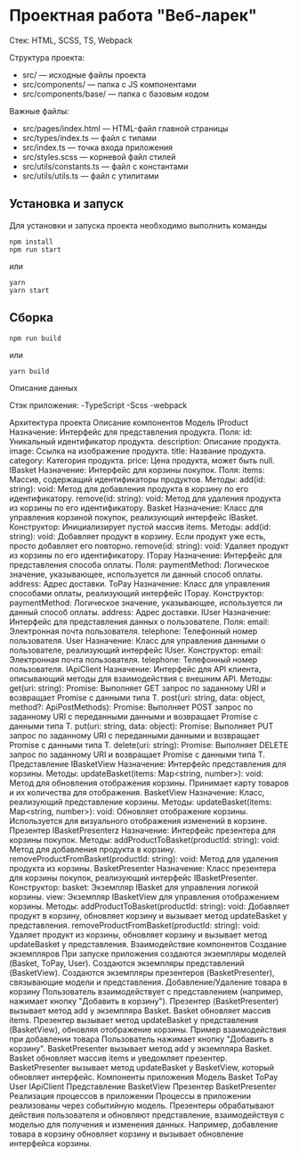 # Проектная работа "Веб-ларек"

Стек: HTML, SCSS, TS, Webpack

Структура проекта:
- src/ — исходные файлы проекта
- src/components/ — папка с JS компонентами
- src/components/base/ — папка с базовым кодом

Важные файлы:
- src/pages/index.html — HTML-файл главной страницы
- src/types/index.ts — файл с типами
- src/index.ts — точка входа приложения
- src/styles.scss — корневой файл стилей
- src/utils/constants.ts — файл с константами
- src/utils/utils.ts — файл с утилитами

## Установка и запуск
Для установки и запуска проекта необходимо выполнить команды

```
npm install
npm run start
```

или

```
yarn
yarn start
```
## Сборка

```
npm run build
```

или

```
yarn build
```

Описание данных

Стэк приложения:
-TypeScript
-Scss
-webpack


Архитектура проекта
Описание компонентов
Модель
IProduct
Назначение: Интерфейс для представления продукта.
Поля:
id: Уникальный идентификатор продукта.
description: Описание продукта.
image: Ссылка на изображение продукта.
title: Название продукта.
category: Категория продукта.
price: Цена продукта, может быть null.
IBasket
Назначение: Интерфейс для корзины покупок.
Поля:
items: Массив, содержащий идентификаторы продуктов.
Методы:
add(id: string): void: Метод для добавления продукта в корзину по его идентификатору.
remove(id: string): void: Метод для удаления продукта из корзины по его идентификатору.
Basket
Назначение: Класс для управления корзиной покупок, реализующий интерфейс IBasket.
Конструктор: Инициализирует пустой массив items.
Методы:
add(id: string): void: Добавляет продукт в корзину. Если продукт уже есть, просто добавляет его повторно.
remove(id: string): void: Удаляет продукт из корзины по его идентификатору.
ITopay
Назначение: Интерфейс для представления способа оплаты.
Поля:
paymentMethod: Логическое значение, указывающее, используется ли данный способ оплаты.
address: Адрес доставки.
ToPay
Назначение: Класс для управления способами оплаты, реализующий интерфейс ITopay.
Конструктор:
paymentMethod: Логическое значение, указывающее, используется ли данный способ оплаты.
address: Адрес доставки.
IUser
Назначение: Интерфейс для представления данных о пользователе.
Поля:
email: Электронная почта пользователя.
telephone: Телефонный номер пользователя.
User
Назначение: Класс для управления данными о пользователе, реализующий интерфейс IUser.
Конструктор:
email: Электронная почта пользователя.
telephone: Телефонный номер пользователя.
IApiClient
Назначение: Интерфейс для API клиента, описывающий методы для взаимодействия с внешним API.
Методы:
get<T>(uri: string): Promise<T>: Выполняет GET запрос по заданному URI и возвращает Promise с данными типа T.
post<T>(uri: string, data: object, method?: ApiPostMethods): Promise<T>: Выполняет POST запрос по заданному URI с переданными данными и возвращает Promise с данными типа T.
put<T>(uri: string, data: object): Promise<T>: Выполняет PUT запрос по заданному URI с переданными данными и возвращает Promise с данными типа T.
delete<T>(uri: string): Promise<T>: Выполняет DELETE запрос по заданному URI и возвращает Promise с данными типа T.
Представление
IBasketView
Назначение: Интерфейс представления для корзины.
Методы:
updateBasket(items: Map<string, number>): void: Метод для обновления отображения корзины. Принимает карту товаров и их количества для отображения.
BasketView
Назначение: Класс, реализующий представление корзины.
Методы:
updateBasket(items: Map<string, number>): void: Обновляет отображение корзины. Используется для визуального отображения изменений в корзине.
Презентер
IBasketPresenterz
Назначение: Интерфейс презентера для корзины покупок.
Методы:
addProductToBasket(productId: string): void: Метод для добавления продукта в корзину.
removeProductFromBasket(productId: string): void: Метод для удаления продукта из корзины.
BasketPresenter
Назначение: Класс презентера для корзины покупок, реализующий интерфейс IBasketPresenter.
Конструктор:
basket: Экземпляр IBasket для управления логикой корзины.
view: Экземпляр IBasketView для управления отображением корзины.
Методы:
addProductToBasket(productId: string): void: Добавляет продукт в корзину, обновляет корзину и вызывает метод updateBasket у представления.
removeProductFromBasket(productId: string): void: Удаляет продукт из корзины, обновляет корзину и вызывает метод updateBasket у представления.
Взаимодействие компонентов
Создание экземпляров
При запуске приложения создаются экземпляры моделей (Basket, ToPay, User).
Создаются экземпляры представлений (BasketView).
Создаются экземпляры презентеров (BasketPresenter), связывающие модели и представления.
Добавление/Удаление товара в корзину
Пользователь взаимодействует с представлением (например, нажимает кнопку "Добавить в корзину").
Презентер (BasketPresenter) вызывает метод add у экземпляра Basket.
Basket обновляет массив items.
Презентер вызывает метод updateBasket у представления (BasketView), обновляя отображение корзины.
Пример взаимодействия при добавлении товара
Пользователь нажимает кнопку "Добавить в корзину".
BasketPresenter вызывает метод add у экземпляра Basket.
Basket обновляет массив items и уведомляет презентер.
BasketPresenter вызывает метод updateBasket у BasketView, который обновляет интерфейс.
Компоненты приложения
Модель
Basket
ToPay
User
IApiClient
Представление
BasketView
Презентер
BasketPresenter
Реализация процессов в приложении
Процессы в приложении реализованы через событийную модель. Презентеры обрабатывают действия пользователя и обновляют представление, взаимодействуя с моделью для получения и изменения данных. Например, добавление товара в корзину обновляет корзину и вызывает обновление интерфейса корзины.